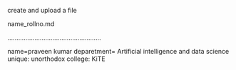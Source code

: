 
create and upload a file

name_rollno.md

....................................................

name=praveen kumar
deparetment= Artificial intelligence and data science
unique: unorthodox
college: KiTE
